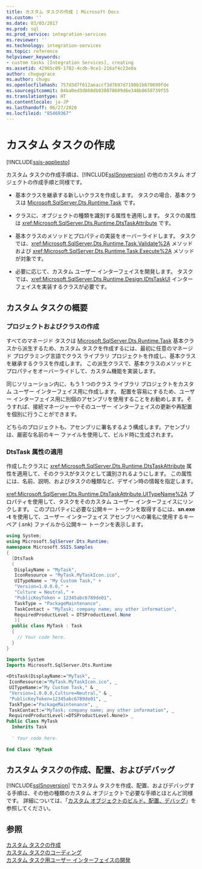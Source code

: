 ```yaml
---
title: カスタム タスクの作成 | Microsoft Docs
ms.custom: ''
ms.date: 03/03/2017
ms.prod: sql
ms.prod_service: integration-services
ms.reviewer: ''
ms.technology: integration-services
ms.topic: reference
helpviewer_keywords:
- custom tasks [Integration Services], creating
ms.assetid: 42965c09-1782-4cdb-9ce1-216af4c23e0a
author: chugugrace
ms.author: chugu
ms.openlocfilehash: 757d3d7f612aeaccf3d7697d7198b1b870699fde
ms.sourcegitcommit: 04ba0ed3d860db038078609d6e348b0650739f55
ms.translationtype: HT
ms.contentlocale: ja-JP
ms.lasthandoff: 06/27/2020
ms.locfileid: "85469367"
---
```

# <a name="creating-a-custom-task"></a>カスタム タスクの作成

[!INCLUDE[ssis-appliesto](../../../includes/ssis-appliesto-ssvrpluslinux-asdb-asdw-xxx.md)]


  カスタム タスクの作成手順は、[!INCLUDE[ssISnoversion](../../../includes/ssisnoversion-md.md)] の他のカスタム オブジェクトの作成手順と同様です。  
  
-   基本クラスを継承する新しいクラスを作成します。 タスクの場合、基本クラスは [Microsoft.SqlServer.Dts.Runtime.Task](/dotnet/api/microsoft.sqlserver.dts.runtime.task) です。  
  
-   クラスに、オブジェクトの種類を識別する属性を適用します。 タスクの属性は <xref:Microsoft.SqlServer.Dts.Runtime.DtsTaskAttribute> です。  
  
-   基本クラスのメソッドとプロパティの実装をオーバーライドします。 タスクでは、<xref:Microsoft.SqlServer.Dts.Runtime.Task.Validate%2A> メソッドおよび <xref:Microsoft.SqlServer.Dts.Runtime.Task.Execute%2A> メソッドが対象です。  
  
-   必要に応じて、カスタム ユーザー インターフェイスを開発します。 タスクでは、<xref:Microsoft.SqlServer.Dts.Runtime.Design.IDtsTaskUI> インターフェイスを実装するクラスが必要です。  
  
## <a name="getting-started-with-a-custom-task"></a>カスタム タスクの概要  
  
### <a name="creating-projects-and-classes"></a>プロジェクトおよびクラスの作成  
 すべてのマネージド タスクは [Microsoft.SqlServer.Dts.Runtime.Task](/dotnet/api/microsoft.sqlserver.dts.runtime.task) 基本クラスから派生するため、カスタム タスクを作成するには、最初に任意のマネージド プログラミング言語でクラス ライブラリ プロジェクトを作成し、基本クラスを継承するクラスを作成します。 この派生クラスで、基本クラスのメソッドとプロパティをオーバーライドして、カスタム機能を実装します。  
  
 同じソリューション内に、もう 1 つのクラス ライブラリ プロジェクトをカスタム ユーザー インターフェイス用に作成します。 配置を容易にするため、ユーザー インターフェイス用に別個のアセンブリを使用することをお勧めします。そうすれば、接続マネージャーやそのユーザー インターフェイスの更新や再配置を個別に行うことができます。  
  
 どちらのプロジェクトも、アセンブリに署名するよう構成します。アセンブリは、厳密な名前のキー ファイルを使用して、ビルド時に生成されます。  
  
### <a name="applying-the-dtstask-attribute"></a>DtsTask 属性の適用  
 作成したクラスに <xref:Microsoft.SqlServer.Dts.Runtime.DtsTaskAttribute> 属性を適用して、そのクラスがタスクとして識別されるようにします。 この属性には、名前、説明、およびタスクの種類など、デザイン時の情報を指定します。  
  
 <xref:Microsoft.SqlServer.Dts.Runtime.DtsTaskAttribute.UITypeName%2A> プロパティを使用して、タスクをそのカスタム ユーザー インターフェイスにリンクします。 このプロパティに必要な公開キー トークンを取得するには、**sn.exe -t** を使用して、ユーザー インターフェイス アセンブリへの署名に使用するキー ペア (.snk) ファイルから公開キー トークンを表示します。  
  
```csharp  
using System;  
using Microsoft.SqlServer.Dts.Runtime;  
namespace Microsoft.SSIS.Samples  
{  
  [DtsTask  
  (  
   DisplayName = "MyTask",  
   IconResource = "MyTask.MyTaskIcon.ico",  
   UITypeName = "My Custom Task," +  
   "Version=1.0.0.0," +  
   "Culture = Neutral," +  
   "PublicKeyToken = 12345abc6789de01",  
   TaskType = "PackageMaintenance",  
   TaskContact = "MyTask; company name; any other information",  
   RequiredProductLevel = DTSProductLevel.None  
   )]  
  public class MyTask : Task  
  {  
    // Your code here.  
  }  
}  
```  
  
```vb  
Imports System  
Imports Microsoft.SqlServer.Dts.Runtime  
  
<DtsTask(DisplayName:="MyTask", _  
 IconResource:="MyTask.MyTaskIcon.ico", _  
 UITypeName:="My Custom Task," & _  
 "Version=1.0.0.0,Culture=Neutral," & _  
 "PublicKeyToken=12345abc6789de01", _  
 TaskType:="PackageMaintenance", _  
 TaskContact:="MyTask; company name; any other information", _  
 RequiredProductLevel:=DTSProductLevel.None)> _  
Public Class MyTask  
  Inherits Task  
  
  ' Your code here.  
  
End Class 'MyTask  
```  
  
## <a name="building-deploying-and-debugging-a-custom-task"></a>カスタム タスクの作成、配置、およびデバッグ  
 [!INCLUDE[ssISnoversion](../../../includes/ssisnoversion-md.md)] でカスタム タスクを作成、配置、およびデバッグする手順は、その他の種類のカスタム オブジェクトで必要な手順とほとんど同様です。 詳細については、「[カスタム オブジェクトのビルド、配置、デバッグ](../../../integration-services/extending-packages-custom-objects/building-deploying-and-debugging-custom-objects.md)」を参照してください。  
  
## <a name="see-also"></a>参照  
 [カスタム タスクの作成](../../../integration-services/extending-packages-custom-objects/task/creating-a-custom-task.md)   
 [カスタム タスクのコーディング](../../../integration-services/extending-packages-custom-objects/task/coding-a-custom-task.md)   
 [カスタム タスク用ユーザー インターフェイスの開発](../../../integration-services/extending-packages-custom-objects/task/developing-a-user-interface-for-a-custom-task.md)  
  
  
